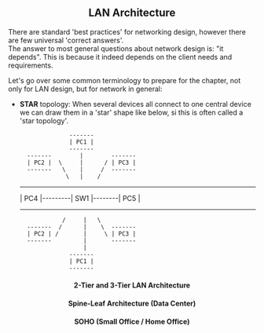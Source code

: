 <h2 align="center">LAN Architecture</h2>

There are standard 'best practices' for networking design, however there are few universal 'correct answers'. \
The answer to most general questions about network design is: "it depends". This is because it indeed
depends on the client needs and requirements.

Let's go over some common terminology to prepare for the chapter, not only for LAN design, but for network in general:

- <b>STAR</b> topology: When several devices all connect to one central device we can draw them in a 'star' shape like below, si this is often called a 'star topology'.

                    -------
                    | PC1 |
                    -------
        -------        |        -------
        | PC2 |  \     |      / | PC3 |
        -------   \    |     /  -------
                   \   |    /
    -------         --------        -------
    | PC4 |---------| SW1  |--------| PC5 |
    -------         --------        -------
                  /     |   \
        -------  /      |    \  -------
        | PC2 | /       |     \ | PC3 |
        -------         |       -------
                        |
                    -------
                    | PC1 |
                    -------
<h4 align="center">2-Tier and 3-Tier LAN Architecture</h4>

<h4 align="center">Spine-Leaf Architecture (Data Center)</h4>

<h4 align="center">SOHO (Small Office / Home Office)</h4>

<h4 align="center"></h4>
